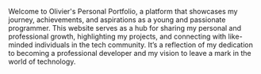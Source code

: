 Welcome to Olivier's Personal Portfolio, a platform that showcases my journey, achievements, and
aspirations as a young and passionate programmer.
This website serves as a hub for sharing my personal and professional growth, highlighting my
projects, and connecting with like-minded individuals in the tech community. It’s a reflection of my
dedication to becoming a professional developer and my vision to leave a mark in the world of technology.
